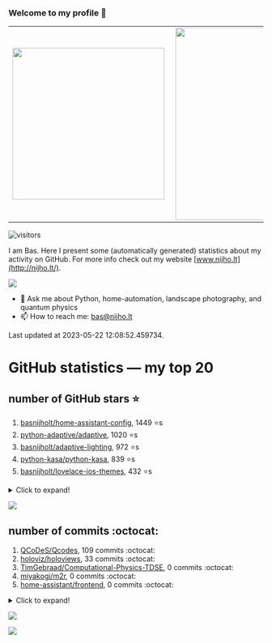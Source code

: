### Welcome to my profile 👋

<center>
  <table>
    <tr>
        <td><img width="300px" align="left" src="https://github-readme-stats.vercel.app/api/top-langs/?username=basnijholt&hide=TeX,Jupyter%20Notebook&layout=compact&theme=radical" /></td>
        <td><img align='right' src="https://github-readme-stats.vercel.app/api?username=basnijholt&show_icons=true&theme=radical" width="380"></td>
    </tr>
  </table>
</center>

![visitors](https://visitor-badge.glitch.me/badge?page_id=basnijholt.visitor-badge)

I am Bas. Here I present some (automatically generated) statistics about my activity on GitHub. For more info check out my website [www.nijho.lt](http://nijho.lt/).

![](https://www.nijho.lt/authors/admin/avatar_hu9e60e4b9bc120dfb6a666009f2878da6_182107_250x250_fill_q90_lanczos_center.jpg)

- 💬 Ask me about Python, home-automation, landscape photography, and quantum physics
- 📫 How to reach me: bas@nijho.lt

Last updated at 2023-05-22 12:08:52.459734.

# GitHub statistics — my top 20

## number of GitHub stars ⭐️

1. [basnijholt/home-assistant-config](https://github.com/basnijholt/home-assistant-config/), 1449 ⭐️s
2. [python-adaptive/adaptive](https://github.com/python-adaptive/adaptive/), 1020 ⭐️s
3. [basnijholt/adaptive-lighting](https://github.com/basnijholt/adaptive-lighting/), 972 ⭐️s
4. [python-kasa/python-kasa](https://github.com/python-kasa/python-kasa/), 839 ⭐️s
5. [basnijholt/lovelace-ios-themes](https://github.com/basnijholt/lovelace-ios-themes/), 432 ⭐️s
<details><summary>Click to expand!</summary>

6. [basnijholt/lovelace-ios-dark-mode-theme](https://github.com/basnijholt/lovelace-ios-dark-mode-theme/), 410 ⭐️s
7. [basnijholt/miflora](https://github.com/basnijholt/miflora/), 360 ⭐️s
8. [basnijholt/rsync-time-machine.py](https://github.com/basnijholt/rsync-time-machine.py/), 250 ⭐️s
9. [topocm/topocm_content](https://github.com/topocm/topocm_content/), 239 ⭐️s
10. [basnijholt/home-assistant-streamdeck-yaml](https://github.com/basnijholt/home-assistant-streamdeck-yaml/), 106 ⭐️s
11. [basnijholt/home-assistant-macbook-touch-bar](https://github.com/basnijholt/home-assistant-macbook-touch-bar/), 92 ⭐️s
12. [kwant-project/kwant](https://github.com/kwant-project/kwant/), 73 ⭐️s
13. [basnijholt/markdown-code-runner](https://github.com/basnijholt/markdown-code-runner/), 54 ⭐️s
14. [basnijholt/home-assistant-streamdeck-yaml-addon](https://github.com/basnijholt/home-assistant-streamdeck-yaml-addon/), 41 ⭐️s
15. [basnijholt/aiokef](https://github.com/basnijholt/aiokef/), 28 ⭐️s
16. [basnijholt/thesis-cover](https://github.com/basnijholt/thesis-cover/), 25 ⭐️s
17. [basnijholt/instacron](https://github.com/basnijholt/instacron/), 19 ⭐️s
18. [basnijholt/adaptive-scheduler](https://github.com/basnijholt/adaptive-scheduler/), 17 ⭐️s
19. [basnijholt/addon-otmonitor](https://github.com/basnijholt/addon-otmonitor/), 14 ⭐️s
20. [kwant-project/kwant-tutorial-2016](https://github.com/kwant-project/kwant-tutorial-2016/), 13 ⭐️s

</details>

![](https://github.com/basnijholt/basnijholt/raw/main/stars_over_time.png)

## number of commits :octocat:

1. [QCoDeS/Qcodes](https://github.com/QCoDeS/Qcodes/), 109 commits :octocat:
2. [holoviz/holoviews](https://github.com/holoviz/holoviews/), 33 commits :octocat:
3. [TimGebraad/Computational-Physics-TDSE](https://github.com/TimGebraad/Computational-Physics-TDSE/), 0 commits :octocat:
4. [miyakogi/m2r](https://github.com/miyakogi/m2r/), 0 commits :octocat:
5. [home-assistant/frontend](https://github.com/home-assistant/frontend/), 0 commits :octocat:
<details><summary>Click to expand!</summary>

6. [tox-dev/sphinx-autodoc-typehints](https://github.com/tox-dev/sphinx-autodoc-typehints/), 0 commits :octocat:
7. [basnijholt/pyfeast](https://github.com/basnijholt/pyfeast/), 0 commits :octocat:
8. [pypa/setuptools](https://github.com/pypa/setuptools/), 0 commits :octocat:
9. [conda-forge/hpc05-feedstock](https://github.com/conda-forge/hpc05-feedstock/), 0 commits :octocat:
10. [microsoft/aiida-dynamic-workflows](https://github.com/microsoft/aiida-dynamic-workflows/), 0 commits :octocat:
11. [conda-forge/opencensus-context-feedstock](https://github.com/conda-forge/opencensus-context-feedstock/), 0 commits :octocat:
12. [python-adaptive/paper](https://github.com/python-adaptive/paper/), 0 commits :octocat:
13. [basnijholt/cadnano-scripts](https://github.com/basnijholt/cadnano-scripts/), 0 commits :octocat:
14. [adshao/go-binance](https://github.com/adshao/go-binance/), 0 commits :octocat:
15. [rotki/rotki](https://github.com/rotki/rotki/), 0 commits :octocat:
16. [basnijholt/rsync-time-machine.py](https://github.com/basnijholt/rsync-time-machine.py/), 0 commits :octocat:
17. [cornelk/hashmap](https://github.com/cornelk/hashmap/), 0 commits :octocat:
18. [dfm/emcee](https://github.com/dfm/emcee/), 0 commits :octocat:
19. [basnijholt/molecular-dynamics-FORTRAN](https://github.com/basnijholt/molecular-dynamics-FORTRAN/), 0 commits :octocat:
20. [basnijholt/kopen-of-huren](https://github.com/basnijholt/kopen-of-huren/), 0 commits :octocat:

</details>

![](https://github.com/basnijholt/basnijholt/raw/main/commits_per_hour.png)

![](https://github.com/basnijholt/basnijholt/raw/main/commits_per_weekday.png)

